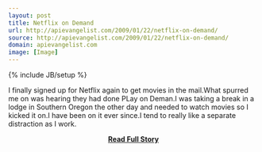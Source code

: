 ```yaml
---
layout: post
title: Netflix on Demand
url: http://apievangelist.com/2009/01/22/netflix-on-demand/
source: http://apievangelist.com/2009/01/22/netflix-on-demand/
domain: apievangelist.com
image: [Image]
---
```

{% include JB/setup %}<p>I finally signed up for Netflix again to get movies in the mail.What spurred me on was hearing they had done PLay on Deman.I was taking a break in a lodge in Southern Oregon the other day and needed to watch movies so I kicked it on.I have been on it ever since.I tend to really like a separate distraction as I work.</p>
<center><p><a href="http://apievangelist.com/2009/01/22/netflix-on-demand/" style='padding:25px; font-sze:18px; font-weight: bold;'>Read Full Story</a></p></center>
